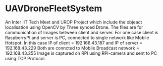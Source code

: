 # UAVDroneFleetSystem
An Inter IIT Tech Meet and UROP Project which include the objeact localisation using OpenCV by Three synced Drone.
The files are for communication of Images between client and server.
For one case client is RaspberryPI and server is PC, connected to single network like Mobile Hotspot.
In this case IP of client = 192.168.43.187 and IP of server = 192.168.43.229 
Both are conncted to Mobile Broadcast network = 192.168.43.255
Image is captured on RPI using RPI-camera and sent to PC using TCP Protocol.
